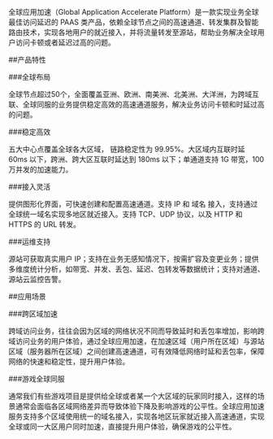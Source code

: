 全球应用加速（Global Application Accelerate Platform）是一款实现业务全球最佳访问延迟的 PAAS 类产品，依赖全球节点之间的高速通道、转发集群及智能路由技术，实现各地用户的就近接入，并将流量转发至源站，帮助业务解决全球用户访问卡顿或者延迟过高的问题。

##产品特性

###全球布局

全球节点超过50个，全面覆盖亚洲、欧洲、南美洲、北美洲、大洋洲，为跨域互联、全球同服的业务提供稳定高效的高速通道服务，解决业务访问卡顿和时延过高的问题。

###稳定高效

五大中心点覆盖全球各大区域， 链路稳定性为 99.95%。大区域内互联时延 60ms 以下，跨洲、跨大区互联时延达到 180ms 以下；单通道支持 1G 带宽，100万并发的加速能力。

###接入灵活

提供图形化界面，可快速创建和配置高速通道。支持 IP 和 域名 接入，支持通过全球统一域名实现多地区就近接入。支持 TCP、UDP 协议，以及 HTTP 和 HTTPS 的 URL  转发。

###运维支持

源站可获取真实用户 IP；支持在业务无感知情况下，按需扩容及变更业务；提供多维度统计分析，如带宽、并发、丢包、延迟、包转发等数据统计；支持对通道、源站云监控告警。

##应用场景

###跨区域加速

跨域访问业务，往往会因为区域的网络状况不同而导致延时和丢包率增加，影响跨域访问业务的用户体验，通过全球应用加速，在加速区域（用户所在区域）与源站区域（服务器所在区域）之间创建高速通道，可有效降低网络时延和丢包率，保障网络的快速和稳定性，提升用户体验。

###游戏全球同服

通常我们有些游戏项目是提供给全球或者某一个大区域的玩家同时接入，这样的场景通常会面临各区域网络差异而导致体验下降及影响游戏的公平性。全球应用加速服务支持多个区域使用统一的域名接入，实现各地区玩家就近接入高速通道，实现全球或同一大区用户同时加速，直接提升用户体验，确保游戏的公平性。

